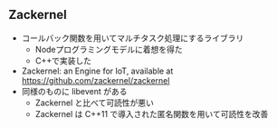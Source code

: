 ## Zackernel

* コールバック関数を用いてマルチタスク処理にするライブラリ
	* Nodeプログラミングモデルに着想を得た
	* C++で実装した
* Zackernel: an Engine for IoT, available at https://github.com/zackernel/zackernel
* 同様のものに libevent がある
	* Zackernel と比べて可読性が悪い
	* Zackernel は C++11 で導入された匿名関数を用いて可読性を改善

